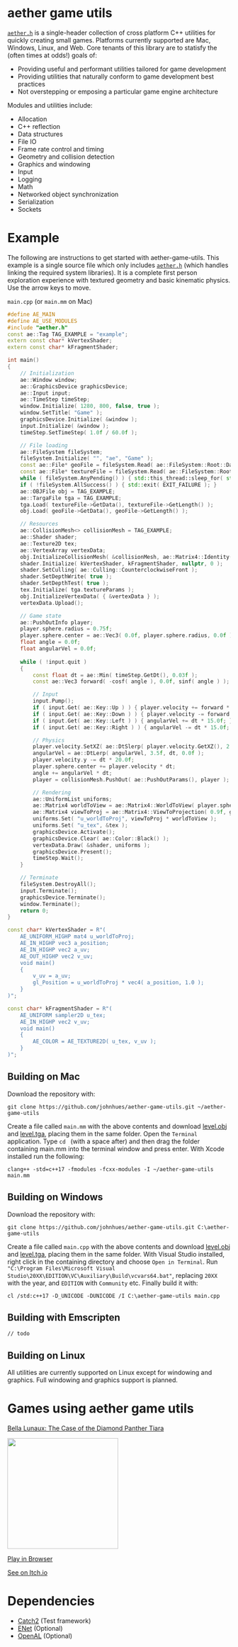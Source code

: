# aether game utils
[`aether.h`](https://github.com/johnhues/aether-game-utils/blob/master/aether.h) is a single-header collection of cross platform C++ utilities for quickly creating small games. Platforms currently supported are Mac, Windows, Linux, and Web. Core tenants of this library are to statisfy the (often times at odds!) goals of:
* Providing useful and performant utilities tailored for game development
* Providing utilities that naturally conform to game development best practices
* Not overstepping or emposing a particular game engine architecture

Modules and utilities include:
* Allocation
* C++ reflection
* Data structures
* File IO
* Frame rate control and timing
* Geometry and collision detection
* Graphics and windowing
* Input
* Logging
* Math
* Networked object synchronization
* Serialization
* Sockets

# Example
The following are instructions to get started with aether-game-utils. This example is a single source file which only includes [`aether.h`](https://github.com/johnhues/aether-game-utils/blob/master/aether.h) (which handles linking the required system libraries). It is a complete first person exploration experience with textured geometry and basic kinematic physics. Use the arrow keys to move.

`main.cpp` (or `main.mm` on Mac)
```cpp
#define AE_MAIN
#define AE_USE_MODULES
#include "aether.h"
const ae::Tag TAG_EXAMPLE = "example";
extern const char* kVertexShader;
extern const char* kFragmentShader;

int main()
{
	// Initialization
	ae::Window window;
	ae::GraphicsDevice graphicsDevice;
	ae::Input input;
	ae::TimeStep timeStep;
	window.Initialize( 1280, 800, false, true );
	window.SetTitle( "Game" );
	graphicsDevice.Initialize( &window );
	input.Initialize( &window );
	timeStep.SetTimeStep( 1.0f / 60.0f );

	// File loading
	ae::FileSystem fileSystem;
	fileSystem.Initialize( "", "ae", "Game" );
	const ae::File* geoFile = fileSystem.Read( ae::FileSystem::Root::Data, "level.obj", 2.5f );
	const ae::File* textureFile = fileSystem.Read( ae::FileSystem::Root::Data, "level.tga", 2.5f );
	while ( fileSystem.AnyPending() ) { std::this_thread::sleep_for( std::chrono::milliseconds( 1 ) ); }
	if ( !fileSystem.AllSuccess() ) { std::exit( EXIT_FAILURE ); }
	ae::OBJFile obj = TAG_EXAMPLE;
	ae::TargaFile tga = TAG_EXAMPLE;
	tga.Load( textureFile->GetData(), textureFile->GetLength() );
	obj.Load( geoFile->GetData(), geoFile->GetLength() );

	// Resources
	ae::CollisionMesh<> collisionMesh = TAG_EXAMPLE;
	ae::Shader shader;
	ae::Texture2D tex;
	ae::VertexArray vertexData;
	obj.InitializeCollisionMesh( &collisionMesh, ae::Matrix4::Identity() );
	shader.Initialize( kVertexShader, kFragmentShader, nullptr, 0 );
	shader.SetCulling( ae::Culling::CounterclockwiseFront );
	shader.SetDepthWrite( true );
	shader.SetDepthTest( true );
	tex.Initialize( tga.textureParams );
	obj.InitializeVertexData( { &vertexData } );
	vertexData.Upload();

	// Game state
	ae::PushOutInfo player;
	player.sphere.radius = 0.75f;
	player.sphere.center = ae::Vec3( 0.0f, player.sphere.radius, 0.0f );
	float angle = 0.0f;
	float angularVel = 0.0f;
	
	while ( !input.quit )
	{
		const float dt = ae::Min( timeStep.GetDt(), 0.03f );
		const ae::Vec3 forward( -cosf( angle ), 0.0f, sinf( angle ) );

		// Input
		input.Pump();
		if ( input.Get( ae::Key::Up ) ) { player.velocity += forward * dt * 25.0f; }
		if ( input.Get( ae::Key::Down ) ) { player.velocity -= forward * dt * 25.0f; }
		if ( input.Get( ae::Key::Left ) ) { angularVel += dt * 15.0f; }
		if ( input.Get( ae::Key::Right ) ) { angularVel -= dt * 15.0f; }

		// Physics
		player.velocity.SetXZ( ae::DtSlerp( player.velocity.GetXZ(), 2.5f, dt, ae::Vec2( 0.0f ) ) );
		angularVel = ae::DtLerp( angularVel, 3.5f, dt, 0.0f );
		player.velocity.y -= dt * 20.0f;
		player.sphere.center += player.velocity * dt;
		angle += angularVel * dt;
		player = collisionMesh.PushOut( ae::PushOutParams(), player );

		// Rendering
		ae::UniformList uniforms;
		ae::Matrix4 worldToView = ae::Matrix4::WorldToView( player.sphere.center, forward, ae::Vec3( 0, 1, 0 ) );
		ae::Matrix4 viewToProj = ae::Matrix4::ViewToProjection( 0.9f, graphicsDevice.GetAspectRatio(), 0.5f, 1000.0f );
		uniforms.Set( "u_worldToProj", viewToProj * worldToView );
		uniforms.Set( "u_tex", &tex );
		graphicsDevice.Activate();
		graphicsDevice.Clear( ae::Color::Black() );
		vertexData.Draw( &shader, uniforms );
		graphicsDevice.Present();
		timeStep.Wait();
	}

	// Terminate
	fileSystem.DestroyAll();
	input.Terminate();
	graphicsDevice.Terminate();
	window.Terminate();
	return 0;
}

const char* kVertexShader = R"(
	AE_UNIFORM_HIGHP mat4 u_worldToProj;
	AE_IN_HIGHP vec3 a_position;
	AE_IN_HIGHP vec2 a_uv;
	AE_OUT_HIGHP vec2 v_uv;
	void main()
	{
		v_uv = a_uv;
		gl_Position = u_worldToProj * vec4( a_position, 1.0 );
	}
)";

const char* kFragmentShader = R"(
	AE_UNIFORM sampler2D u_tex;
	AE_IN_HIGHP vec2 v_uv;
	void main()
	{
		AE_COLOR = AE_TEXTURE2D( u_tex, v_uv );
	}
)";
```

## Building on Mac
Download the repository with:
```
git clone https://github.com/johnhues/aether-game-utils.git ~/aether-game-utils
```
Create a file called `main.mm` with the above contents and download [level.obj](https://raw.githubusercontent.com/johnhues/aether-game-utils/master/example/data/level.obj) and [level.tga](https://raw.githubusercontent.com/johnhues/aether-game-utils/master/example/data/level.tga), placing them in the same folder. Open the `Terminal` application. Type `cd ` (with a space after) and then drag the folder containing main.mm into the terminal window and press enter. With Xcode installed run the following:
```
clang++ -std=c++17 -fmodules -fcxx-modules -I ~/aether-game-utils main.mm
```

## Building on Windows
Download the repository with:
```
git clone https://github.com/johnhues/aether-game-utils.git C:\aether-game-utils
```
Create a file called `main.cpp` with the above contents and download [level.obj](https://raw.githubusercontent.com/johnhues/aether-game-utils/master/example/data/level.obj) and [level.tga](https://raw.githubusercontent.com/johnhues/aether-game-utils/master/example/data/level.tga), placing them in the same folder. With Visual Studio installed, right click in the containing directory and choose `Open in Terminal`. Run `"C:\Program Files\Microsoft Visual Studio\20XX\EDITION\VC\Auxiliary\Build\vcvars64.bat"`, replacing `20XX` with the year, and `EDITION` with `Community` etc. Finally build it with:
```
cl /std:c++17 -D_UNICODE -DUNICODE /I C:\aether-game-utils main.cpp
```

## Building with Emscripten
```
// todo
```

## Building on Linux
All utilities are currently supported on Linux except for windowing and graphics. Full windowing and graphics support is planned.

# Games using aether game utils
[Bella Lunaux: The Case of the Diamond Panther Tiara](https://v6p9d9t4.ssl.hwcdn.net/html/5321468/index.html)

<a href="https://v6p9d9t4.ssl.hwcdn.net/html/5321468/index.html"><img src="https://img.itch.zone/aW1hZ2UvOTQzMzU2LzUzNDY4NTMucG5n/original/%2BypGAU.png" width="250"></a>

[Play in Browser](https://v6p9d9t4.ssl.hwcdn.net/html/5321468/index.html)

[See on Itch.io](https://johnhues.itch.io/bella-lunaux-tiara)

# Dependencies
* [Catch2](https://github.com/catchorg/Catch2) (Test framework)
* [ENet](http://enet.bespin.org/) (Optional)
* [OpenAL](https://github.com/kcat/openal-soft) (Optional)
